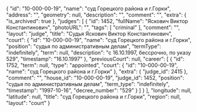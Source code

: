 {
    "id": "10-000-00-19",
    "name": "суд Горецкого района и г.Горки",
    "address": "",
    "geometry": null,
    "description": "",
    "comment": "",
    "extra": {
        "is_archived": true
    },
    "judges": [
        {
            "id": 1452,
            "fullName": "Яскович Виктор Константинович",
            "photoURL": "",
            "tags": [
                "criminal"
            ],
            "comment": "",
            "layout": "judge",
            "title": "Судья Яскович Виктор Константинович",
            "court": {
                "id": "10-000-00-19",
                "name": "суд Горецкого района и г.Горки",
                "position": "судья по административным делам",
                "termType": "indefinitely",
                "term": null,
                "description": "c 16.10.1997, бессрочно, по указу 529",
                "timestamp": "16.10.1997"
            },
            "previousCourt": null,
            "career": [
                {
                    "id": 1752,
                    "term": null,
                    "type": "appointed",
                    "court": {
                        "id": "10-000-00-19",
                        "name": "суд Горецкого района и г.Горки"
                    },
                    "extra": {
                        "judge_id": 2415
                    },
                    "comment": "",
                    "house_id": "10-000-00-19",
                    "judge_id": 1452,
                    "position": "судья по административным делам",
                    "term_type": "indefinitely",
                    "timestamp": "1997-10-16",
                    "decree_number": "529"
                }
            ]
        }
    ],
    "longitude": null,
    "latitude": null,
    "title": "суд Горецкого района и г.Горки",
    "region": null,
    "layout": "court"
}